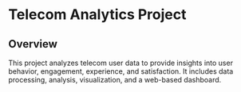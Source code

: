 # Telecom Analytics Project

## Overview
This project analyzes telecom user data to provide insights into user behavior, engagement, experience, and satisfaction. It includes data processing, analysis, visualization, and a web-based dashboard.
